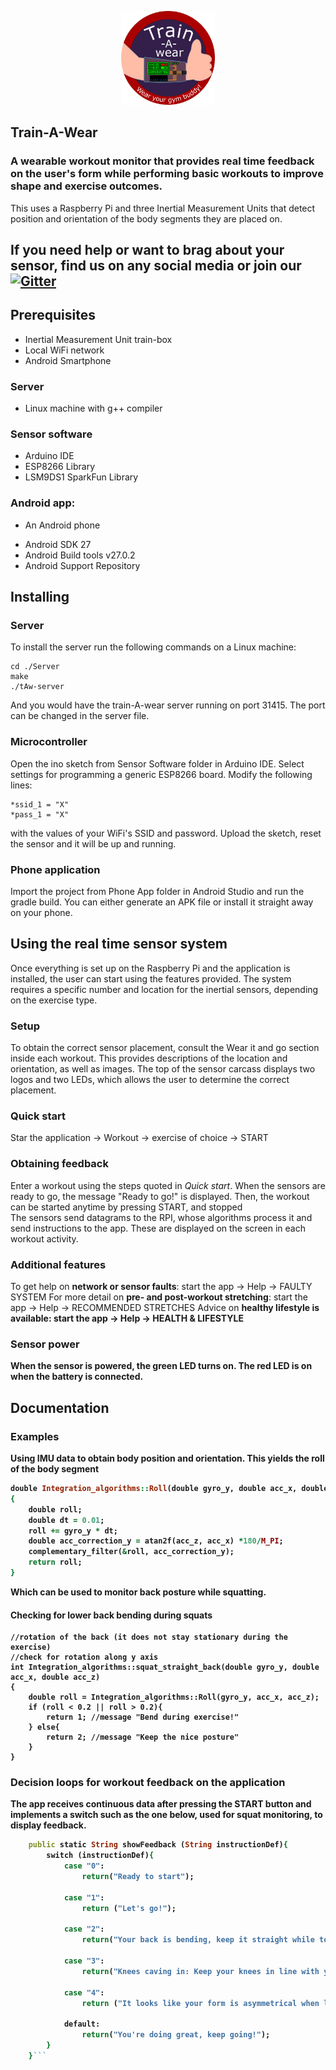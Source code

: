 <p align="center"> <img src="https://github.com/InaSusnoschi/train-A-wear/blob/master/Images/trainAwear_logo.png" height=150px width=150px alt="train-A-wear logo" /> </p>

## Train-A-Wear
### A wearable workout monitor that provides real time feedback on the user's form while performing basic workouts to improve shape and exercise outcomes.

This uses a Raspberry Pi and three Inertial Measurement Units that detect position and orientation of the body segments they are placed on.

## If you need help or want to brag about your sensor, find us on any social media or join our [![Gitter](https://badges.gitter.im/train-A-wear/community.svg)](https://gitter.im/train-A-wear/community?utm_source=badge&utm_medium=badge&utm_campaign=pr-badge)


## Prerequisites
* Inertial Measurement Unit train-box
* Local WiFi network
* Android Smartphone

### Server
* Linux machine with g++ compiler

### Sensor software
* Arduino IDE
* ESP8266 Library
* LSM9DS1 SparkFun Library

### Android app:
* An Android phone
<ul>
  <li> Android SDK 27 </li>
  <li> Android Build tools v27.0.2 </li>
  <li> Android Support Repository </li>
</ul>


## Installing

### Server
To install the server run the following commands on a Linux machine:
```
cd ./Server
make
./tAw-server
```
And you would have the train-A-wear server running on port 31415. The port can be changed in the server file.

### Microcontroller
Open the ino sketch from Sensor Software folder in Arduino IDE. Select settings for programming a generic ESP8266 board.
Modify the following lines:
```
*ssid_1 = "X"
*pass_1 = "X"
```
with the values of your WiFi's SSID and password. Upload the sketch, reset the sensor and it will be up and running.

### Phone application
Import the project from Phone App folder in Android Studio and run the gradle build. You can either generate an APK file or install it straight away on your phone.

## Using the real time sensor system
Once everything is set up on the Raspberry Pi and the application is installed, the user can start using the features provided. The system requires a specific number and location for the inertial sensors, depending on the exercise type.

### Setup
To obtain the correct sensor placement, consult the Wear it and go section inside each workout. This provides descriptions of the location and orientation, as well as images. The top of the sensor carcass displays two logos and two LEDs, which allows the user to determine the correct placement.
### Quick start
Star the application -> Workout -> exercise of choice -> START

### Obtaining feedback
Enter a workout using the steps quoted in <i>Quick start</i>. When the sensors are ready to go, the message "Ready to go!" is displayed. Then, the workout can be started anytime by pressing START, and stopped  
The sensors send datagrams to the RPI, whose algorithms process it and send instructions to the app. These are displayed on the screen in each workout activity.

### Additional features
To get help on <b>network or sensor faults</b>: start the app -> Help -> FAULTY SYSTEM
For more detail on <b>pre- and post-workout stretching</b>: start the app -> Help -> RECOMMENDED STRETCHES
Advice on <b>healthy lifestyle<b> is available: start the app -> Help -> HEALTH & LIFESTYLE

### Sensor power
When the sensor is powered, the green LED turns on. The red LED is on when the battery is connected.

## Documentation

### Examples
Using IMU data to obtain body position and orientation.
This yields the roll of the body segment
```ruby
double Integration_algorithms::Roll(double gyro_y, double acc_x, double acc_z)
{
    double roll;
    double dt = 0.01;
    roll += gyro_y * dt;
    double acc_correction_y = atan2f(acc_z, acc_x) *180/M_PI;
    complementary_filter(&roll, acc_correction_y);
    return roll;
}
```
Which can be used to monitor back posture while squatting.
#### Checking for lower back bending during squats
```
//rotation of the back (it does not stay stationary during the exercise)
//check for rotation along y axis
int Integration_algorithms::squat_straight_back(double gyro_y, double acc_x, double acc_z)
{
    double roll = Integration_algorithms::Roll(gyro_y, acc_x, acc_z);
    if (roll < 0.2 || roll > 0.2){
        return 1; //message "Bend during exercise!"
    } else{
        return 2; //message "Keep the nice posture"
    }
}
```
### Decision loops for workout feedback on the application
The app receives continuous data after pressing the START button and implements a switch such as the one below, used for squat monitoring, to display feedback.

```ruby
    public static String showFeedback (String instructionDef){
        switch (instructionDef){
            case "0":
                return("Ready to start");

            case "1":
                return ("Let's go!");
                
            case "2":
                return("Your back is bending, keep it straight while tensing your abs");

            case "3":
                return("Knees caving in: Keep your knees in line with your toes");

            case "4":
                return ("It looks like your form is asymmetrical when lowering in squat");

            default:
                return("You're doing great, keep going!");
        }
    }```
